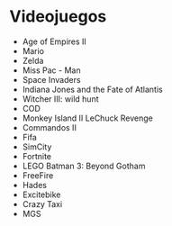 # Videojuegos

* Age of Empires II
* Mario
* Zelda
* Miss Pac - Man
* Space Invaders
* Indiana Jones and the Fate of Atlantis
* Witcher III: wild hunt
* COD
* Monkey Island II LeChuck Revenge
* Commandos II
* Fifa
* SimCity 
* Fortnite 
* LEGO Batman 3: Beyond Gotham
* FreeFire
* Hades
* Excitebike
* Crazy Taxi
* MGS
